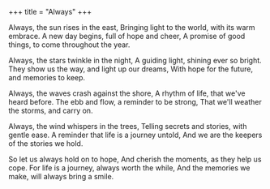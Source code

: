 +++
title = "Always"
+++

Always, the sun rises in the east,
Bringing light to the world, with its warm embrace.
A new day begins, full of hope and cheer,
A promise of good things, to come throughout the year.

Always, the stars twinkle in the night,
A guiding light, shining ever so bright.
They show us the way, and light up our dreams,
With hope for the future, and memories to keep.

Always, the waves crash against the shore,
A rhythm of life, that we've heard before.
The ebb and flow, a reminder to be strong,
That we'll weather the storms, and carry on.

Always, the wind whispers in the trees,
Telling secrets and stories, with gentle ease.
A reminder that life is a journey untold,
And we are the keepers of the stories we hold.

So let us always hold on to hope,
And cherish the moments, as they help us cope.
For life is a journey, always worth the while,
And the memories we make, will always bring a smile.
